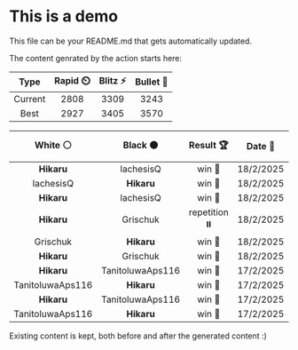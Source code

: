 # This is a demo

This file can be your README.md that gets automatically updated.

The content genrated by the action starts here:

<!--START_SECTION:chessStats-->
<!-- Automatically generated with https://github.com/Balastrong/chess-stats-action -->

| Type | Rapid ⏲️ | Blitz ⚡ | Bullet 🔫 |
|:---:|:---:|:---:|:---:|
| Current | 2808 | 3309 | 3243 |
| Best | 2927 | 3405 | 3570 |

| White ⚪ | Black ⚫ | Result 🏆 | Date 📅 | Position 🗺️ | Type 🕕 |
|:---:|:---:|:---:|:---:|:---:|:---:|
| **Hikaru** | lachesisQ | win 🥇 | 18/2/2025 | <a href="http://www.ee.unb.ca/cgi-bin/tervo/fen.pl?select=4r3/p3r3/4Pn2/6kp/2BR1p2/1P6/P5P1/5RK1 b - - 1 33">Link</a> | Rapid |
| lachesisQ | **Hikaru** | win 🥇 | 18/2/2025 | <a href="http://www.ee.unb.ca/cgi-bin/tervo/fen.pl?select=8/2p3k1/1p1Np2p/1P2p1pP/4n3/6N1/3p1qK1/Q7 w - - 0 60">Link</a> | Rapid |
| **Hikaru** | lachesisQ | win 🥇 | 18/2/2025 | <a href="http://www.ee.unb.ca/cgi-bin/tervo/fen.pl?select=4b3/r4k2/1RP2pp1/7p/1p1N3P/1K2P1P1/5P2/8 b - - 0 49">Link</a> | Rapid |
| **Hikaru** | Grischuk | repetition ⏸️ | 18/2/2025 | <a href="http://www.ee.unb.ca/cgi-bin/tervo/fen.pl?select=8/6pk/7p/1p2Bp2/1P4qP/P2Q2Pn/6K1/8 b - - 9 46">Link</a> | Rapid |
| Grischuk | **Hikaru** | win 🥇 | 18/2/2025 | <a href="http://www.ee.unb.ca/cgi-bin/tervo/fen.pl?select=6k1/3r2p1/Q1p1bp2/1p2q2p/4p3/PP4R1/2P2BP1/1K6 w - - 12 60">Link</a> | Rapid |
| **Hikaru** | Grischuk | win 🥇 | 18/2/2025 | <a href="http://www.ee.unb.ca/cgi-bin/tervo/fen.pl?select=3Q1k2/3n1p2/4b2P/p7/1p1Pq3/1Pn5/P5P1/5BK1 b - - 2 48">Link</a> | Rapid |
| **Hikaru** | TanitoluwaAps116 | win 🥇 | 17/2/2025 | <a href="http://www.ee.unb.ca/cgi-bin/tervo/fen.pl?select=4r1k1/p2R1p2/1pp3pQ/8/2PB3p/1P5P/P5PK/5r2 b - - 1 36">Link</a> | Blitz |
| TanitoluwaAps116 | **Hikaru** | win 🥇 | 17/2/2025 | <a href="http://www.ee.unb.ca/cgi-bin/tervo/fen.pl?select=r2q3k/1p4b1/p1npB2p/2p3B1/P7/3P1rQ1/1PP3PP/R5K1 w - - 0 19">Link</a> | Blitz |
| **Hikaru** | TanitoluwaAps116 | win 🥇 | 17/2/2025 | <a href="http://www.ee.unb.ca/cgi-bin/tervo/fen.pl?select=7r/pB1kn1pp/PP2p3/3p1p2/8/6P1/P4P1P/2R3K1 b - - 0 30">Link</a> | Blitz |
| TanitoluwaAps116 | **Hikaru** | win 🥇 | 17/2/2025 | <a href="http://www.ee.unb.ca/cgi-bin/tervo/fen.pl?select=6k1/7p/4q1p1/1p4P1/1P6/P6P/5P2/6K1 w - - 0 47">Link</a> | Blitz |

<!--END_SECTION:chessStats-->

Existing content is kept, both before and after the generated content :)
